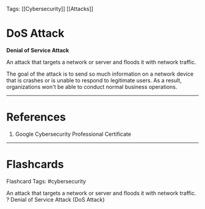 Tags: [[Cybersecurity]] [[Attacks]]
# DoS Attack

**Denial of Service Attack**

An attack that targets a network or server and floods it with network traffic.

The goal of the attack is to send so much information on a network device that is crashes or is unable to respond to legitimate users. As a result, organizations won't be able to conduct normal business operations.

---
# References

1. Google Cybersecurity Professional Certificate

---
# Flashcards

Flashcard Tags: #cybersecurity 

An attack that targets a network or server and floods it with network traffic.
?
Denial of Service Attack (DoS Attack)
<!--SR:!2024-05-12,4,270-->